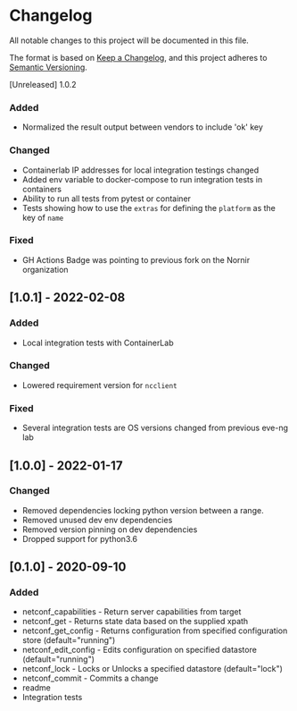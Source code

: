 # Changelog

All notable changes to this project will be documented in this file.

The format is based on [Keep a Changelog](https://keepachangelog.com/en/1.0.0/), and this project adheres to [Semantic Versioning](https://semver.org/spec/v2.0.0.html).

[Unreleased] 1.0.2

### Added

- Normalized the result output between vendors to include 'ok' key

### Changed

- Containerlab IP addresses for local integration testings changed
- Added env variable to docker-compose to run integration tests in containers
- Ability to run all tests from pytest or container
- Tests showing how to use the `extras` for defining the `platform` as the key of `name`

### Fixed

- GH Actions Badge was pointing to previous fork on the Nornir organization

## [1.0.1] - 2022-02-08

### Added

- Local integration tests with ContainerLab

### Changed

- Lowered requirement version for `ncclient`

### Fixed

- Several integration tests are OS versions changed from previous eve-ng lab

## [1.0.0] - 2022-01-17

### Changed

- Removed dependencies locking python version between a range.
- Removed unused dev env dependencies
- Removed version pinning on dev dependencies
- Dropped support for python3.6

## [0.1.0] - 2020-09-10

### Added

- netconf_capabilities - Return server capabilities from target
- netconf_get - Returns state data based on the supplied xpath
- netconf_get_config - Returns configuration from specified configuration store (default="running")
- netconf_edit_config - Edits configuration on specified datastore (default="running")
- netconf_lock - Locks or Unlocks a specified datastore (default="lock")
- netconf_commit - Commits a change
- readme
- Integration tests
